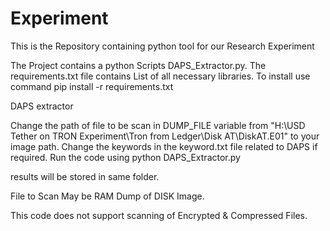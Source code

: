 # Experiment
This is the Repository containing python tool for our Research Experiment

The Project contains a python Scripts DAPS_Extractor.py.
The requirements.txt file contains List of all necessary libraries. To install use command
pip install -r requirements.txt

DAPS extractor

Change the path of file to be scan in DUMP_FILE variable from "H:\\USD Tether on TRON Experiment\\Tron from Ledger\\Disk AT\\DiskAT.E01" to your image path.
Change the keywords in the keyword.txt file related to DAPS if required.
Run the code using python DAPS_Extractor.py

results will be stored in same folder.


File to Scan May be RAM Dump of DISK Image.




This code does not support scanning of Encrypted & Compressed Files.

